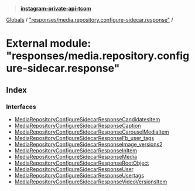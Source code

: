 > **[instagram-private-api-tcom](../README.md)**

[Globals](../README.md) / ["responses/media.repository.configure-sidecar.response"](_responses_media_repository_configure_sidecar_response_.md) /

# External module: "responses/media.repository.configure-sidecar.response"

## Index

### Interfaces

* [MediaRepositoryConfigureSidecarResponseCandidatesItem](../interfaces/_responses_media_repository_configure_sidecar_response_.mediarepositoryconfiguresidecarresponsecandidatesitem.md)
* [MediaRepositoryConfigureSidecarResponseCaption](../interfaces/_responses_media_repository_configure_sidecar_response_.mediarepositoryconfiguresidecarresponsecaption.md)
* [MediaRepositoryConfigureSidecarResponseCarouselMediaItem](../interfaces/_responses_media_repository_configure_sidecar_response_.mediarepositoryconfiguresidecarresponsecarouselmediaitem.md)
* [MediaRepositoryConfigureSidecarResponseFb_user_tags](../interfaces/_responses_media_repository_configure_sidecar_response_.mediarepositoryconfiguresidecarresponsefb_user_tags.md)
* [MediaRepositoryConfigureSidecarResponseImage_versions2](../interfaces/_responses_media_repository_configure_sidecar_response_.mediarepositoryconfiguresidecarresponseimage_versions2.md)
* [MediaRepositoryConfigureSidecarResponseInItem](../interfaces/_responses_media_repository_configure_sidecar_response_.mediarepositoryconfiguresidecarresponseinitem.md)
* [MediaRepositoryConfigureSidecarResponseMedia](../interfaces/_responses_media_repository_configure_sidecar_response_.mediarepositoryconfiguresidecarresponsemedia.md)
* [MediaRepositoryConfigureSidecarResponseRootObject](../interfaces/_responses_media_repository_configure_sidecar_response_.mediarepositoryconfiguresidecarresponserootobject.md)
* [MediaRepositoryConfigureSidecarResponseUser](../interfaces/_responses_media_repository_configure_sidecar_response_.mediarepositoryconfiguresidecarresponseuser.md)
* [MediaRepositoryConfigureSidecarResponseUsertags](../interfaces/_responses_media_repository_configure_sidecar_response_.mediarepositoryconfiguresidecarresponseusertags.md)
* [MediaRepositoryConfigureSidecarResponseVideoVersionsItem](../interfaces/_responses_media_repository_configure_sidecar_response_.mediarepositoryconfiguresidecarresponsevideoversionsitem.md)